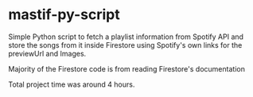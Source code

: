 # mastif-py-script

Simple Python script to fetch a playlist information from Spotify API and store the songs from it inside Firestore using Spotify's own links for the previewUrl and Images.

Majority of the Firestore code is from reading Firestore's documentation

Total project time was around 4 hours.
